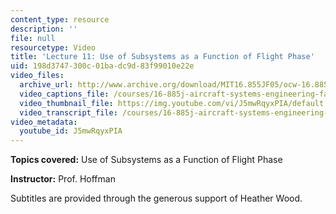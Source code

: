 ```yaml
---
content_type: resource
description: ''
file: null
resourcetype: Video
title: 'Lecture 11: Use of Subsystems as a Function of Flight Phase'
uid: 198d3747-300c-01ba-dc9d-83f99010e22e
video_files:
  archive_url: http://www.archive.org/download/MIT16.855JF05/ocw-16.885-18oct2005-220k.mp4
  video_captions_file: /courses/16-885j-aircraft-systems-engineering-fall-2005/2a83cdbd5e1f5e9b86c57bea7c971ce5_J5mwRqyxPIA.vtt
  video_thumbnail_file: https://img.youtube.com/vi/J5mwRqyxPIA/default.jpg
  video_transcript_file: /courses/16-885j-aircraft-systems-engineering-fall-2005/97ce79b1a18d4097f9c8a5e171201ee1_J5mwRqyxPIA.pdf
video_metadata:
  youtube_id: J5mwRqyxPIA
---
```


**Topics covered:** Use of Subsystems as a Function of Flight Phase

**Instructor:** Prof. Hoffman

Subtitles are provided through the generous support of Heather Wood.